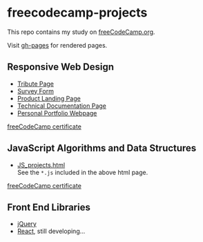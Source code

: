# freecodecamp-projects

This repo contains my study on [freeCodeCamp.org](https://www.freecodecamp.org). 

Visit [gh-pages](https://society765.github.io/freecodecamp-projects/) for rendered pages. 

## Responsive Web Design 

* [Tribute Page](./Responsive_Web_Design/Tribute_Page/index.html)
* [Survey Form](./Responsive_Web_Design/Survey_Form/index.html)
* [Product Landing Page](./Responsive_Web_Design/Product_Landing_Page/index.html)
* [Technical Documentation Page](./Responsive_Web_Design/Technical_Documentation_Page/index.html)
* [Personal Portfolio Webpage](./Responsive_Web_Design/Personal_Portfolio_Webpage/index.html)

[freeCodeCamp certificate](https://www.freecodecamp.org/certification/fcc7e84c35a-05be-40a1-9d37-b731aea8d906/responsive-web-design)

## JavaScript Algorithms and Data Structures

* [JS_projects.html](./JavaScript_Algorithms_and_Data_Structures/js_projects.html)  
See the `*.js` included in the above html page. 

[freeCodeCamp certificate](https://www.freecodecamp.org/certification/fcc7e84c35a-05be-40a1-9d37-b731aea8d906/javascript-algorithms-and-data-structures)

## Front End Libraries

* [jQuery](./Front_End_Libraries/jquery/index.html)
* [React](./Front_End_Libraries/react/index.html), still developing...